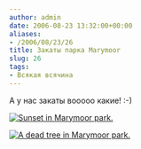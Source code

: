 ```yaml
---
author: admin
date: 2006-08-23 13:32:00+00:00
aliases:
- /2006/08/23/26
title: Закаты парка Marymoor
slug: 26
tags:
- Всякая всячина
---
```


А у нас закаты вооооо какие! :-)

[![Sunset in Marymoor park.](/2006/08/marymoor_sunset.thumbnail.jpg)](/2006/08/marymoor_sunset.jpg)

[![A dead tree in Marymoor park.](/2006/08/marymoor_a_dead_tree.thumbnail.jpg)](/2006/08/marymoor_a_dead_tree.jpg)
